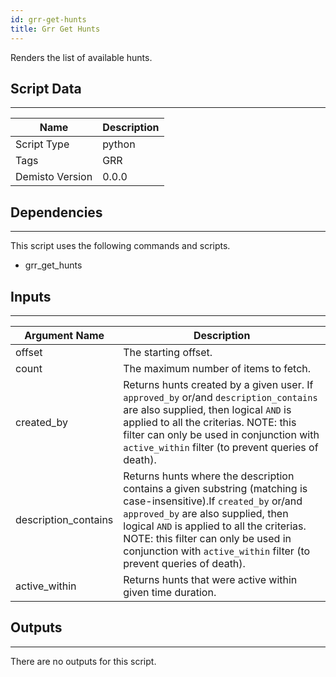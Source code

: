 ```yaml
---
id: grr-get-hunts
title: Grr Get Hunts
---
```


Renders the list of available hunts.
## Script Data
---

| **Name** | **Description** |
| --- | --- |
| Script Type | python |
| Tags | GRR |
| Demisto Version | 0.0.0 |

## Dependencies
---
This script uses the following commands and scripts.
* grr_get_hunts

## Inputs
---

| **Argument Name** | **Description** |
| --- | --- |
| offset | The starting offset. |
| count | The maximum number of items to fetch. |
| created_by | Returns hunts created by a given user. If `approved_by` or/and `description_contains` are also supplied, then logical `AND` is applied to all the criterias. NOTE: this filter can only be used in conjunction with `active_within` filter (to prevent queries of death). |
| description_contains | Returns hunts where the description contains a given substring (matching is case-insensitive).If `created_by` or/and `approved_by` are also supplied, then logical `AND` is applied to all the criterias. NOTE: this filter can only be used in conjunction with `active_within` filter (to prevent queries of death). |
| active_within | Returns hunts that were active within given time duration. |

## Outputs
---
There are no outputs for this script.
